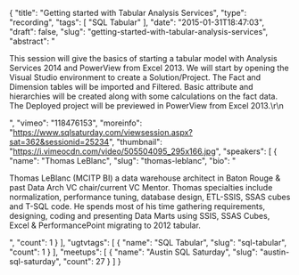 {
  "title": "Getting started with Tabular Analysis Services",
  "type": "recording",
  "tags": [
    "SQL Tabular"
  ],
  "date": "2015-01-31T18:47:03",
  "draft": false,
  "slug": "getting-started-with-tabular-analysis-services",
  "abstract": "<p>This session will give the basics of starting a tabular model with Analysis Services 2014 and PowerView from Excel 2013. We will start by opening the Visual Studio environment to create a Solution/Project. The Fact and Dimension tables will be imported and Filtered. Basic attribute and hierarchies will be created along with some calculations on the fact data. The Deployed project will be previewed in PowerView from Excel 2013.\r\n</p>",
  "vimeo": "118476153",
  "moreinfo": "https://www.sqlsaturday.com/viewsession.aspx?sat=362&sessionid=25234",
  "thumbnail": "https://i.vimeocdn.com/video/505504095_295x166.jpg",
  "speakers": [
    {
      "name": "Thomas LeBlanc",
      "slug": "thomas-leblanc",
      "bio": "<p>Thomas LeBlanc (MCITP BI) a data warehouse architect in Baton Rouge & past Data Arch VC chair/current VC Mentor. Thomas specialties include normalization, performance tuning, database design, ETL-SSIS, SSAS cubes and T-SQL code. He spends most of his time gathering requirements, designing, coding and presenting Data Marts using SSIS, SSAS Cubes, Excel & PerformancePoint migrating to 2012 tabular.</p>",
      "count": 1
    }
  ],
  "ugtvtags": [
    {
      "name": "SQL Tabular",
      "slug": "sql-tabular",
      "count": 1
    }
  ],
  "meetups": [
    {
      "name": "Austin SQL Saturday",
      "slug": "austin-sql-saturday",
      "count": 27
    }
  ]
}
